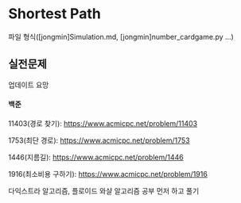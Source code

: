 # Shortest Path
파일 형식([jongmin]Simulation.md, [jongmin]number_cardgame.py ...)

## 실전문제
업데이트 요망

#### 백준
11403(경로 찾기): https://www.acmicpc.net/problem/11403

1753(최단 경로): https://www.acmicpc.net/problem/1753

1446(지름길): https://www.acmicpc.net/problem/1446

1916(최소비용 구하기): https://www.acmicpc.net/problem/1916

다익스트라 알고리즘, 플로이드 와샬 알고리즘 공부 먼저 하고 풀기
